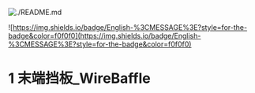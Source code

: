 ![./README.md](https://img.shields.io/badge/%E7%AE%80%E4%BD%93%E4%B8%AD%E6%96%87-%3CMESSAGE%3E?style=for-the-badge&color=gray)

![https://img.shields.io/badge/English-%3CMESSAGE%3E?style=for-the-badge&color=f0f0f0](https://img.shields.io/badge/English-%3CMESSAGE%3E?style=for-the-badge&color=f0f0f0)

# 1 末端挡板_WireBaffle

